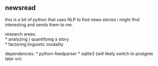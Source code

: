 newsread
--------

this is a bit of python that uses NLP to find news stories i might find
interesting and sends them to me.

research areas:    
    * analyzing / quantifying a story    
    * factoring linguistic modality    

dependencies:
    * python-feedparser
    * sqlite3 (will likely switch to postgres later on)

